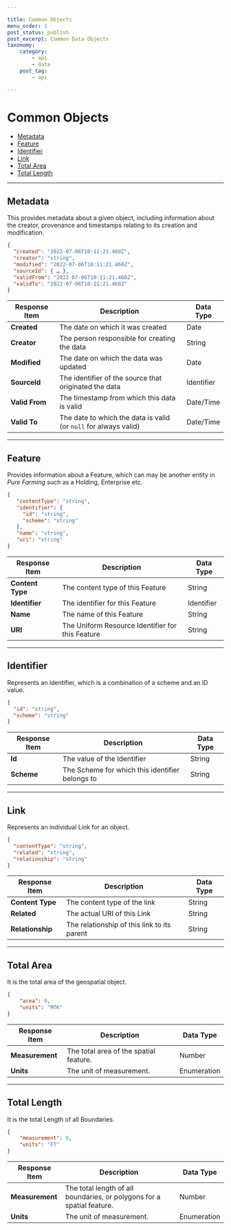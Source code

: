 ```yaml
---

title: Common Objects
menu_order: 1
post_status: publish
post_excerpt: Common Data Objects
taxonomy:
    category:
        - api
        - data
    post_tag:
        - api

---
```


# Common Objects

- [Metadata](#metadata)
- [Feature](#feature)
- [Identifier](#identifier)
- [Link](#link)
- [Total Area](#total-area)
- [Total Length](#total-length)

---

## Metadata

This provides metadata about a given object, including information about the creator, provenance and timestamps relating to its creation and modification.

```json
{ 
  "created": "2022-07-06T10:11:21.460Z", 
  "creator": "string", 
  "modified": "2022-07-06T10:11:21.460Z", 
  "sourceId": { … }, 
  "validFrom": "2022-07-06T10:11:21.460Z", 
  "validTo": "2022-07-06T10:11:21.460Z" 
} 
```

| Response Item | Description | Data Type |
| ------------- | ----------- | --------- |
| **Created** | The date on which it was created | Date |
| **Creator** | The person responsible for creating the data | String |
| **Modified** | The date on which the data was updated | Date |
| **SourceId** | The identifier of the source that originated the data | Identifier |
| **Valid From** | The timestamp from which this data is valid | Date/Time |
| **Valid To** | The date to which the data is valid (or `null` for always valid) | Date/Time |

---

## Feature

Provides information about a Feature, which can may be another entity in *Pure Farming* such as a Holding, Enterprise etc.

```json
{ 
   "contentType": "string", 
   "identifier": { 
     "id": "string", 
     "scheme": "string" 
   }, 
   "name": "string", 
   "uri": "string" 
} 
```

| Response Item | Description | Data Type |
| ------------- | ----------- | --------- |
| **Content Type** | The content type of this Feature | String |
| **Identifier** | The identifier for this Feature | Identifier |
| **Name** | The name of this Feature | String |
| **URI** | The Uniform Resource Identifier for this Feature | String |

---

## Identifier

Represents an identifier, which is a combination of a scheme and an ID value.

```json
{ 
  "id": "string", 
  "scheme": "string" 
} 
```

| Response Item | Description | Data Type |
| ------------- | ----------- | --------- |
| **Id** | The value of the Identifier | String |
| **Scheme** | The Scheme for which this identifier belongs to | String |

---

## Link

Represents an individual Link for an object.

```json
{ 
  "contentType": "string", 
  "related": "string", 
  "relationship": "string" 
} 
```

| Response Item | Description | Data Type |
| ------------- | ----------- | --------- |
| **Content Type** | The content type of the link | String |
| **Related** | The actual URI of this Link | String |
| **Relationship** | The relationship of this link to its parent | String |

---

## Total Area

It is the total area of the geospatial object. 

```json
{
    "area": 0,
    "units": "MTK"
}
```

| Response Item | Description | Data Type |
| ------------- | ----------- | --------- |
| **Measurement** | The total area of the spatial feature. | Number |
| **Units** | The unit of measurement. | Enumeration |

---

## Total Length

It is the total Length of all Boundaries.

```json
{
    "measurement": 0,
    "units": "FT"
}
```

| Response Item | Description | Data Type |
| ------------- | ----------- | --------- |
| **Measurement** | The total length of all boundaries, or polygons for a spatial feature. | Number |
| **Units** | The unit of measurement. | Enumeration |